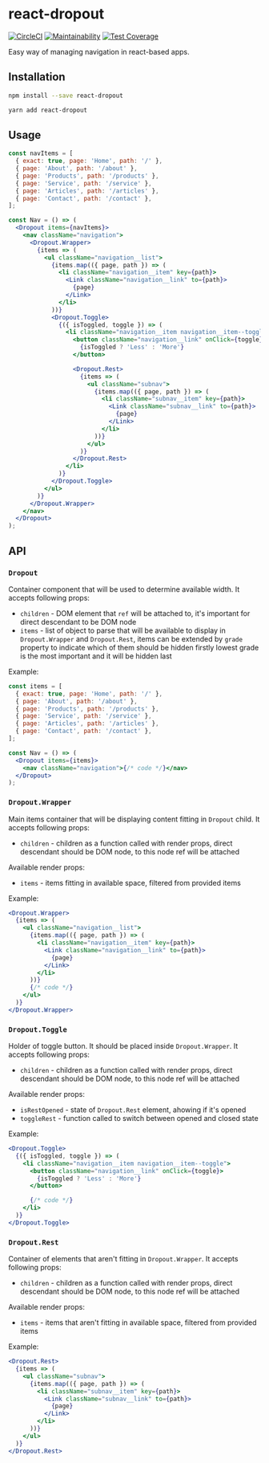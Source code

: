 # react-dropout

[![CircleCI](https://circleci.com/gh/pawelnvk/react-dropout.svg?style=svg)](https://circleci.com/gh/pawelnvk/react-dropout)
[![Maintainability](https://api.codeclimate.com/v1/badges/886513e64fc6fbc107a7/maintainability)](https://codeclimate.com/github/pawelnvk/react-dropout/maintainability)
[![Test Coverage](https://api.codeclimate.com/v1/badges/886513e64fc6fbc107a7/test_coverage)](https://codeclimate.com/github/pawelnvk/react-dropout/test_coverage)

Easy way of managing navigation in react-based apps.

## Installation

```sh
npm install --save react-dropout
```

```sh
yarn add react-dropout
```

## Usage

```jsx
const navItems = [
  { exact: true, page: 'Home', path: '/' },
  { page: 'About', path: '/about' },
  { page: 'Products', path: '/products' },
  { page: 'Service', path: '/service' },
  { page: 'Articles', path: '/articles' },
  { page: 'Contact', path: '/contact' },
];

const Nav = () => (
  <Dropout items={navItems}>
    <nav className="navigation">
      <Dropout.Wrapper>
        {items => (
          <ul className="navigation__list">
            {items.map(({ page, path }) => (
              <li className="navigation__item" key={path}>
                <Link className="navigation__link" to={path}>
                  {page}
                </Link>
              </li>
            ))}
            <Dropout.Toggle>
              {({ isToggled, toggle }) => (
                <li className="navigation__item navigation__item--toggle">
                  <button className="navigation__link" onClick={toggle}>
                    {isToggled ? 'Less' : 'More'}
                  </button>

                  <Dropout.Rest>
                    {items => (
                      <ul className="subnav">
                        {items.map(({ page, path }) => (
                          <li className="subnav__item" key={path}>
                            <Link className="subnav__link" to={path}>
                              {page}
                            </Link>
                          </li>
                        ))}
                      </ul>
                    )}
                  </Dropout.Rest>
                </li>
              )}
            </Dropout.Toggle>
          </ul>
        )}
      </Dropout.Wrapper>
    </nav>
  </Dropout>
);
```

## API

### `Dropout`

Container component that will be used to determine available width. It accepts following props:

- `children` - DOM element that `ref` will be attached to, it's important for direct descendant to be DOM node
- `items` - list of object to parse that will be available to display in `Dropout.Wrapper` and `Dropout.Rest`, items can be extended by `grade` property to indicate which of them should be hidden firstly lowest grade is the most important and it will be hidden last

Example:

```jsx
const items = [
  { exact: true, page: 'Home', path: '/' },
  { page: 'About', path: '/about' },
  { page: 'Products', path: '/products' },
  { page: 'Service', path: '/service' },
  { page: 'Articles', path: '/articles' },
  { page: 'Contact', path: '/contact' },
];

const Nav = () => (
  <Dropout items={items}>
    <nav className="navigation">{/* code */}</nav>
  </Dropout>
);
```

### `Dropout.Wrapper`

Main items container that will be displaying content fitting in `Dropout` child. It accepts following props:

- `children` - children as a function called with render props, direct descendant should be DOM node, to this node ref will be attached

Available render props:

- `items` - items fitting in available space, filtered from provided items

Example:

```jsx
<Dropout.Wrapper>
  {items => (
    <ul className="navigation__list">
      {items.map(({ page, path }) => (
        <li className="navigation__item" key={path}>
          <Link className="navigation__link" to={path}>
            {page}
          </Link>
        </li>
      ))}
      {/* code */}
    </ul>
  )}
</Dropout.Wrapper>
```

### `Dropout.Toggle`

Holder of toggle button. It should be placed inside `Dropout.Wrapper`. It accepts following props:

- `children` - children as a function called with render props, direct descendant should be DOM node, to this node ref will be attached

Available render props:

- `isRestOpened` - state of `Dropout.Rest` element, ahowing if it's opened
- `toggleRest` - function called to switch between opened and closed state

Example:

```jsx
<Dropout.Toggle>
  {({ isToggled, toggle }) => (
    <li className="navigation__item navigation__item--toggle">
      <button className="navigation__link" onClick={toggle}>
        {isToggled ? 'Less' : 'More'}
      </button>

      {/* code */}
    </li>
  )}
</Dropout.Toggle>
```

### `Dropout.Rest`

Container of elements that aren't fitting in `Dropout.Wrapper`. It accepts following props:

- `children` - children as a function called with render props, direct descendant should be DOM node, to this node ref will be attached

Available render props:

- `items` - items that aren't fitting in available space, filtered from provided items

Example:

```jsx
<Dropout.Rest>
  {items => (
    <ul className="subnav">
      {items.map(({ page, path }) => (
        <li className="subnav__item" key={path}>
          <Link className="subnav__link" to={path}>
            {page}
          </Link>
        </li>
      ))}
    </ul>
  )}
</Dropout.Rest>
```
